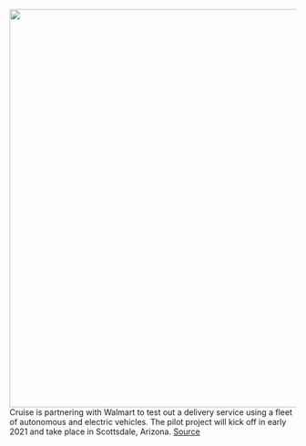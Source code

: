 <img src='https://cdn.vox-cdn.com/thumbor/rjCGUNvB-OMvyYKg8jZqTdwqc-0=/0x0:6000x3376/1200x800/filters:focal(2520x1208:3480x2168)/cdn.vox-cdn.com/uploads/chorus_image/image/67764961/Walmart_Cruise.0.png' width='700px' /><br/>
Cruise is partnering with Walmart to test out a delivery service using a fleet of autonomous and electric vehicles. The pilot project will kick off in early 2021 and take place in Scottsdale, Arizona.
<a href='https://www.theverge.com/2020/11/10/21557603/cruise-walmart-autonomous-vehicles-delivery-arizona'> Source <a/>